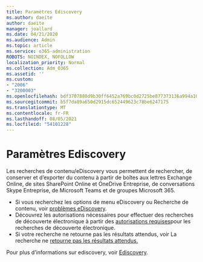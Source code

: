 ```yaml
---
title: Paramètres Ediscovery
ms.author: daeite
author: daeite
manager: joallard
ms.date: 04/21/2020
ms.audience: Admin
ms.topic: article
ms.service: o365-administration
ROBOTS: NOINDEX, NOFOLLOW
localization_priority: Normal
ms.collection: Adm_O365
ms.assetid: ''
ms.custom:
- "2006"
- "3200003"
ms.openlocfilehash: bdf3707880d9b30ff6452a769bc0d2725be877373136a994a108e92d56d7b577
ms.sourcegitcommit: b5f7da89a650d2915dc652449623c78be6247175
ms.translationtype: MT
ms.contentlocale: fr-FR
ms.lasthandoff: 08/05/2021
ms.locfileid: "54101228"
---
```

# <a name="ediscovery-settings"></a>Paramètres Ediscovery

Les recherches de contenu/eDiscovery vous permettent de rechercher, de conserver et d’exporter du contenu à partir de boîtes aux lettres Exchange Online, de sites SharePoint Online et OneDrive Entreprise, de conversations Skype Entreprise, de Microsoft Teams et de groupes Microsoft 365.

- Si vous recherchez les options de menu eDiscovery ou Recherche de contenu, voir [problèmes eDiscovery](https://docs.microsoft.com/alchemyinsights/ediscovery-issues).
- Découvrez les autorisations nécessaires pour effectuer des recherches de découverte électronique à partir des [autorisations requises](https://docs.microsoft.com/alchemyinsights/permissions-required-for-ediscovery-searches)pour les recherches de découverte électronique.
- Si votre recherche ne retourne pas les résultats attendus, voir La recherche ne [retourne pas les résultats attendus.](https://docs.microsoft.com/alchemyinsights/search-not-returning-expected-results)

Pour plus d’informations sur ediscovery, voir [Ediscovery](https://docs.microsoft.com/microsoft-365/compliance/ediscovery).
